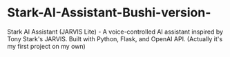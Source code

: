 # Stark-AI-Assistant-Bushi-version-
Stark AI Assistant (JARVIS Lite) - A voice-controlled AI assistant inspired by Tony Stark's JARVIS. Built with Python, Flask, and OpenAI API.  (Actually it's my first project on my own)
